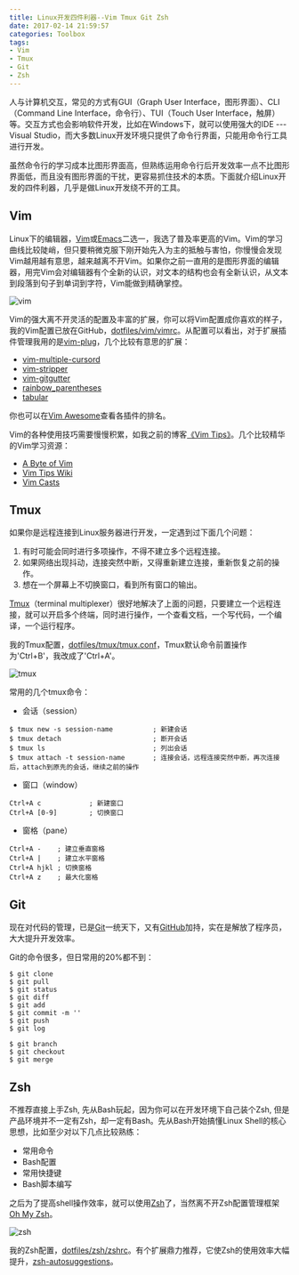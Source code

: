 ```yaml
---
title: Linux开发四件利器--Vim Tmux Git Zsh
date: 2017-02-14 21:59:57
categories: Toolbox
tags:
- Vim
- Tmux
- Git
- Zsh
---
```


人与计算机交互，常见的方式有GUI（Graph User Interface，图形界面）、CLI（Command Line Interface，命令行）、TUI（Touch User Interface，触屏）等。交互方式也会影响软件开发，比如在Windows下，就可以使用强大的IDE --- Visual Studio，而大多数Linux开发环境只提供了命令行界面，只能用命令行工具进行开发。

虽然命令行的学习成本比图形界面高，但熟练运用命令行后开发效率一点不比图形界面低，而且没有图形界面的干扰，更容易抓住技术的本质。下面就介绍Linux开发的四件利器，几乎是做Linux开发绕不开的工具。

<!-- more -->

## Vim

Linux下的编辑器，[Vim](http://www.vim.org/)或[Emacs](https://www.gnu.org/software/emacs/)二选一，我选了普及率更高的Vim。Vim的学习曲线比较陡峭，但只要稍微克服下刚开始先入为主的抵触与害怕，你慢慢会发现Vim越用越有意思，越来越离不开Vim。如果你之前一直用的是图形界面的编辑器，用完Vim会对编辑器有个全新的认识，对文本的结构也会有全新认识，从文本到段落到句子到单词到字符，Vim能做到精确掌控。

![vim](http://7xtc3e.com1.z0.glb.clouddn.com/four-linux-development-tools/vim.png)

Vim的强大离不开灵活的配置及丰富的扩展，你可以将Vim配置成你喜欢的样子，我的Vim配置已放在GitHub，[dotfiles/vim/vimrc](https://github.com/consen/dotfiles/blob/master/vim/vimrc)。从配置可以看出，对于扩展插件管理我用的是[vim-plug](https://github.com/junegunn/vim-plug/)，几个比较有意思的扩展：

- [vim-multiple-cursord](https://github.com/terryma/vim-multiple-cursors)
- [vim-stripper](https://github.com/itspriddle/vim-stripper)
- [vim-gitgutter](https://github.com/airblade/vim-gitgutter)
- [rainbow_parentheses](https://github.com/kien/rainbow_parentheses.vim)
- [tabular](https://github.com/godlygeek/tabular)

你也可以在[Vim Awesome](http://vimawesome.com/)查看各插件的排名。

Vim的各种使用技巧需要慢慢积累，如我之前的博客[《Vim Tips》](https://consen.github.io/2016/05/15/vim-tips/)。几个比较精华的Vim学习资源：

- [A Byte of Vim](https://vim.swaroopch.com/)
- [Vim Tips Wiki](http://vim.wikia.com/wiki/Vim_Tips_Wiki)
- [Vim Casts](http://vimcasts.org/)

## Tmux

如果你是远程连接到Linux服务器进行开发，一定遇到过下面几个问题：

1. 有时可能会同时进行多项操作，不得不建立多个远程连接。
2. 如果网络出现抖动，连接突然中断，又得重新建立连接，重新恢复之前的操作。
3. 想在一个屏幕上不切换窗口，看到所有窗口的输出。

[Tmux](http://tmux.github.io/)（terminal multiplexer）很好地解决了上面的问题，只要建立一个远程连接，就可以开启多个终端，同时进行操作，一个查看文档，一个写代码，一个编译，一个运行程序。

我的Tmux配置，[dotfiles/tmux/tmux.conf](https://github.com/consen/dotfiles/blob/master/tmux/tmux.conf)，Tmux默认命令前置操作为'Ctrl+B'，我改成了'Ctrl+A'。

![tmux](http://7xtc3e.com1.z0.glb.clouddn.com/four-linux-development-tools/tmux.png)

常用的几个tmux命令：

- 会话（session）

```
$ tmux new -s session-name          ; 新建会话
$ tmux detach                       ; 断开会话
$ tmux ls                           ; 列出会话
$ tmux attach -t session-name       ; 连接会话，远程连接突然中断，再次连接后，attach到原先的会话，继续之前的操作
```

- 窗口（window）

```
Ctrl+A c            ; 新建窗口
Ctrl+A [0-9]        ; 切换窗口
```

- 窗格（pane）

```
Ctrl+A -    ; 建立垂直窗格
Ctrl+A |    ; 建立水平窗格
Ctrl+A hjkl ; 切换窗格
Ctrl+A z    ; 最大化窗格
```

## Git

现在对代码的管理，已是[Git](https://git-scm.com/)一统天下，又有[GitHub](https://github.com)加持，实在是解放了程序员，大大提升开发效率。

Git的命令很多，但日常用的20%都不到：

```
$ git clone
$ git pull
$ git status
$ git diff
$ git add
$ git commit -m ''
$ git push
$ git log

$ git branch
$ git checkout
$ git merge
```

## Zsh

不推荐直接上手Zsh, 先从Bash玩起，因为你可以在开发环境下自己装个Zsh, 但是产品环境并不一定有Zsh，却一定有Bash。先从Bash开始搞懂Linux Shell的核心思想，比如至少对以下几点比较熟练：

- 常用命令
- Bash配置
- 常用快捷键
- Bash脚本编写

之后为了提高shell操作效率，就可以使用[Zsh](http://www.zsh.org/)了，当然离不开Zsh配置管理框架[Oh My Zsh](http://ohmyz.sh/)。

![zsh](http://7xtc3e.com1.z0.glb.clouddn.com/four-linux-development-tools/zsh.png)

我的Zsh配置，[dotfiles/zsh/zshrc](https://github.com/consen/dotfiles/blob/master/zsh/zshrc)。有个扩展鼎力推荐，它使Zsh的使用效率大幅提升，[zsh-autosuggestions](https://github.com/zsh-users/zsh-autosuggestions)。
